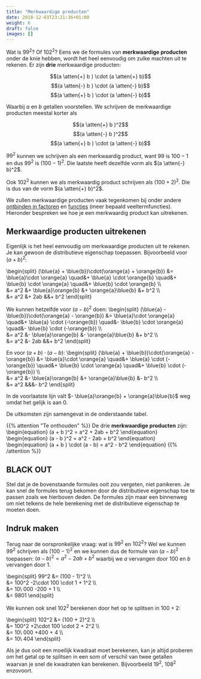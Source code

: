 ```yaml
---
title: "Merkwaardige producten"
date: 2018-12-03T23:21:36+01:00
weight: 6
draft: false
images: []
---
```

Wat is $99^2$? Of $102^2$? Eens we de formules van **merkwaardige producten**
onder de knie hebben, wordt het heel eenvoudig om zulke machten uit te rekenen.
Er zijn **drie** merkwaardige producten:

$$(a \atten{+} b ) \cdot (a \atten{+} b)$$
$$(a \atten{-} b ) \cdot (a \atten{-} b)$$
$$(a \atten{+} b ) \cdot (a \atten{-} b)$$

Waarbij $a$ en $b$ getallen voorstellen. We schrijven de merkwaardige
producten meestal korter als

$$(a \atten{+} b )^2$$
$$(a \atten{-} b )^2$$
$$(a \atten{+} b ) \cdot (a \atten{-} b)$$

$99^2$ kunnen we schrijven als een merkwaardig product, want $99$ is $100 - 1$
en dus $99^2$ is $(100 - 1)^2$. Die laatste heeft
dezelfde vorm als $(a \atten{-} b)^2$.

Ook $102^2$ kunnen we als merkwaardig product schrijven als $(100 + 2)^2$. Die
is dus van de vorm $(a \atten{+} b)^2$.

We zullen merkwaardige producten vaak tegenkomen bij onder andere [ontbinden in
factoren](/lessen/wiskunde/veeltermen/ontbinden) en
[functies](/lessen/wiskunde/functies) (meer bepaald veeltermfuncties).
Hieronder bespreken we hoe je een merkwaardig product kan uitrekenen.

## Merkwaardige producten uitrekenen
Eigenlijk is het heel eenvoudig om merkwaardige producten uit te rekenen. Je
kan gewoon de distributieve eigenschap toepassen. Bijvoorbeeld voor
$(a + b)^2$:

\begin{split}
    (\blue{a} + \blue{b})\cdot(\orange{a} + \orange{b})
    &= \blue{a}\cdot \orange{a}
    \quad&+ \blue{a} \cdot \orange{b}
    \quad&+ \blue{b} \cdot \orange{a}
    \quad&+ \blue{b} \cdot \orange{b} \\\\\
    &= a^2
    &+ \blue{a}\orange{b}
    &+ \orange{a}\blue{b}
    &+ b^2 \\\\\
    &= a^2 &+ 2ab &&+ b^2
\end{split}

We kunnen hetzelfde voor $(a - b)^2$ doen:
\begin{split}
    (\blue{a} - \blue{b})\cdot(\orange{a} - \orange{b})
    &= \blue{a}\cdot \orange{a}
    \quad&+ \blue{a} \cdot (-\orange{b})
    \quad&- \blue{b} \cdot \orange{a}
    \quad&- \blue{b} \cdot (-\orange{b}) \\\\\
    &= a^2
    &- \blue{a}\orange{b}
    &- \orange{a}\blue{b}
    &+ b^2 \\\\\
    &= a^2 &- 2ab &&+ b^2
\end{split}

En voor $(a + b)\cdot(a - b)$:
\begin{split}
    (\blue{a} + \blue{b})\cdot(\orange{a} - \orange{b})
    &= \blue{a}\cdot \orange{a}
    \quad&+ \blue{a} \cdot (-\orange{b})
    \quad&+ \blue{b} \cdot \orange{a}
    \quad&+ \blue{b} \cdot (-\orange{b}) \\\\\
    &= a^2
    &- \blue{a}\orange{b}
    &+ \orange{a}\blue{b}
    &- b^2 \\\\\
    &= a^2 &&&- b^2
\end{split}

In de voorlaatste lijn valt $- \blue{a}\orange{b} + \orange{a}\blue{b}$ weg
omdat het gelijk is aan $0$.

De uitkomsten zijn samengevat in de onderstaande tabel.

{{% attention "Te onthouden" %}}
De drie **merkwaardige producten** zijn:
\begin{equation}
    (a + b )^2 = a^2 + 2ab + b^2
\end{equation}
\begin{equation}
    (a - b )^2 = a^2 - 2ab + b^2
\end{equation}
\begin{equation}
    (a + b ) \cdot (a - b) = a^2 - b^2
\end{equation}
{{% /attention %}}

## **BLACK OUT**
Stel dat je de bovenstaande formules ooit zou vergeten, niet panikeren. Je kan
snel de formules terug bekomen door de distributieve eigenschap toe te passen
zoals we hierboven deden. De formules zijn maar een binnenweg om niet telkens
de hele berekening met de distributieve eigenschap te moeten doen.

## Indruk maken
Terug naar de oorspronkelijke vraag: wat is $99^2$ en $102^2$? Wel we kunnen
$99^2$ schrijven als $(100 - 1)^2$ en we kunnen dus de formule van $(a - b)^2$
toepassen: $(a - b)^2 = a^2 -2ab + b^2$ waarbij we $a$ vervangen door $100$ en
$b$ vervangen door $1$.

\begin{split}
    99^2 &= (100 - 1)^2 \\\\\
         &= 100^2 -2\cdot 100 \cdot 1 + 1^2 \\\\\
         &= 10\ 000 -200 + 1 \\\\\
         &= 9801
\end{split}

We kunnen ook snel $102^2$ berekenen door het op te splitsen in $100 + 2$:

\begin{split}
    102^2 &= (100 + 2)^2 \\\\\
          &= 100^2 +2\cdot 100 \cdot 2 + 2^2 \\\\\
          &= 10\ 000 +400 + 4 \\\\\
          &= 10\ 404
\end{split}

Als je dus ooit een moeilijk kwadraat moet berekenen, kan je altijd proberen om
het getal op te splitsen in een som of verschil van twee getallen waarvan je
snel de kwadraten kan berekenen. Bijvoorbeeld $19^2$, $108^2$ enzovoort.
